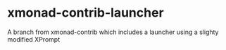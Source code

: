 xmonad-contrib-launcher
=======================

A branch from xmonad-contrib which includes a launcher using a slighty modified XPrompt